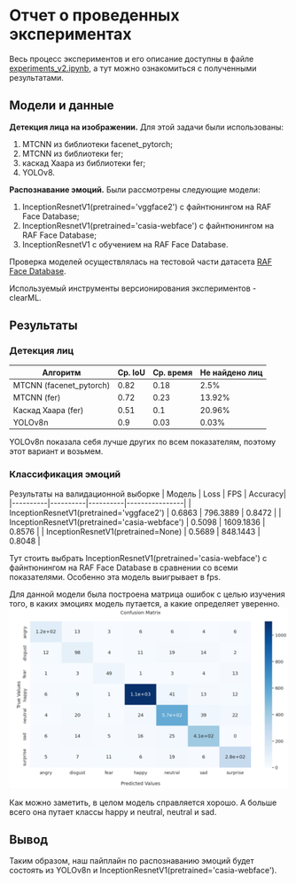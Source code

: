 # Отчет о проведенных экспериментах
Весь процесс экспериментов и его описание доступны в файле [experiments_v2.ipynb](https://github.com/kazars24/mfdp-emotion-detection/blob/main/course%20modules/4.Improving%20models/experiments_v2.ipynb), а тут можно ознакомиться с полученными результатами.
## Модели и данные
**Детекция лица на изображении.** Для этой задачи были использованы:
1. MTCNN из библиотеки facenet_pytorch;
2. MTCNN из библиотеки fer;
3. каскад Хаара из библиотеки fer;
4. YOLOv8.

**Распознавание эмоций.** Были рассмотрены следующие модели:
1. InceptionResnetV1(pretrained='vggface2') с файнтюнингом на RAF Face Database;
2. InceptionResnetV1(pretrained='casia-webface') с файнтюнингом на RAF Face Database;
3. InceptionResnetV1 с обучением на RAF Face Database.

Проверка моделей осуществлялась на тестовой части датасета [RAF Face Database](http://www.whdeng.cn/raf/model1.html).

Используемый инструменты версионирования экспериментов - clearML.

## Результаты
### Детекция лиц
| Алгоритм | Ср. IoU | Ср. время | Не найдено лиц |
|----------|----------|----------|----------------|
| MTCNN (facenet_pytorch) | 0.82 | 0.18 | 2.5% |
| MTCNN (fer) | 0.72 | 0.23 | 13.92% |
| Каскад Хаара (fer) | 0.51 | 0.1 | 20.96% |
| YOLOv8n | 0.9 | 0.03 | 0.03% |

YOLOv8n показала себя лучше других по всем показателям, поэтому этот вариант и возьмем.

### Классификация эмоций
Результаты на валидационной выборке
| Модель | Loss | FPS | Accuracy|
|----------|----------|----------|----------------|
| InceptionResnetV1(pretrained='vggface2')      | 0.6863 | 796.3889 | 0.8472 |
| InceptionResnetV1(pretrained='casia-webface') | 0.5098 | 1609.1836 | 0.8576 |
| InceptionResnetV1(pretrained=None)            | 0.5689 | 848.1443 | 0.8048 |

Тут стоить выбрать InceptionResnetV1(pretrained='casia-webface') с файнтюнингом на RAF Face Database в сравнении со всеми показателями. Особенно эта модель выигрывает в fps.

Для данной модели была построена матрица ошибок с целью изучения того, в каких эмоциях модель путается, а какие определяет уверенно.
![Screenshot](confusion_matrix.png)

Как можно заметить, в целом модель справляется хорошо. А больше всего она путает классы happy и neutral, neutral и sad.

## Вывод
Таким образом, наш пайплайн по распознаванию эмоций будет состоять из YOLOv8n и InceptionResnetV1(pretrained='casia-webface').
